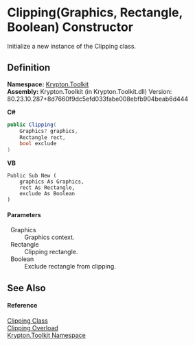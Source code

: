 # Clipping(Graphics, Rectangle, Boolean) Constructor


Initialize a new instance of the Clipping class.



## Definition
**Namespace:** <a href="79d2eac2-21f4-54ff-7552-b20c33c30600.md">Krypton.Toolkit</a>  
**Assembly:** Krypton.Toolkit (in Krypton.Toolkit.dll) Version: 80.23.10.287+8d7660f9dc5efd033fabe008ebfb904beab6d444

**C#**
``` C#
public Clipping(
	Graphics? graphics,
	Rectangle rect,
	bool exclude
)
```
**VB**
``` VB
Public Sub New ( 
	graphics As Graphics,
	rect As Rectangle,
	exclude As Boolean
)
```



#### Parameters
<dl><dt>  Graphics</dt><dd>Graphics context.</dd><dt>  Rectangle</dt><dd>Clipping rectangle.</dd><dt>  Boolean</dt><dd>Exclude rectangle from clipping.</dd></dl>

## See Also


#### Reference
<a href="1a71d977-1440-2c5d-9888-20ea7ea0c26c.md">Clipping Class</a>  
<a href="00aa7c30-aaab-928f-ccd7-5c1c517e26a9.md">Clipping Overload</a>  
<a href="79d2eac2-21f4-54ff-7552-b20c33c30600.md">Krypton.Toolkit Namespace</a>  
